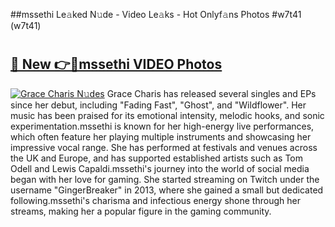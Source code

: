 ##mssethi Le𝚊ked N𝚞de - Video Le𝚊ks - Hot Onlyf𝚊ns Photos #w7t41 (w7t41)

# <h2><a href="https://mediaupload.pro?title=mssethi&ref=9FEB">🔗 New 👉🔴mssethi VIDEO Photos</a></h2>

[![Grace Charis N𝚞des](https://i.imgur.com/rIISA9y.gif)](https://mediaupload.pro?title=mssethi&ref=9FEB)
Grace Charis has released several singles and EPs since her debut, including "Fading Fast", "Ghost", and "Wildflower". Her music has been praised for its emotional intensity, melodic hooks, and sonic experimentation.mssethi is known for her high-energy live performances, which often feature her playing multiple instruments and showcasing her impressive vocal range. She has performed at festivals and venues across the UK and Europe, and has supported established artists such as Tom Odell and Lewis Capaldi.mssethi's journey into the world of social media began with her love for gaming. She started streaming on Twitch under the username "GingerBreaker" in 2013, where she gained a small but dedicated following.mssethi's charisma and infectious energy shone through her streams, making her a popular figure in the gaming community.